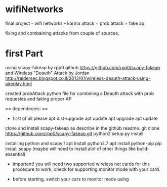 # wifiNetworks
final project - wifi networks - karma attack + prob attack + fake ap

fixing and combaining attacks from couple of sources,


# first Part
using scapy-fakeap by rpp0 github
https://github.com/rpp0/scapy-fakeap
and Wireless "Deauth" Attack by Jordan
http://raidersec.blogspot.co.il/2013/01/wireless-deauth-attack-using-aireplay.html

created probAttack python file for combining a Deauth attack with prob requestes and faking proper AP

== dependecies: ==
* first of all please
    apt dist-upgrade
    apt update
    apt upgrade
    apt update

clone and install scapy-fakeap as describe in the github readme.
git clone https://github.com/rpp0/scapy-fakeap.git
python2 setup.py install

installing python and scapy!!
apt install python2.7
apt install python-pip
pip install scapy
(maybe will need to install alot of other things like build-essential)

* importent! you will need two supported wireless net cards for this procedure to work,
  check for supporting monitor mode with your card.
  
* before starting, switch your cars to monitor mode using 

